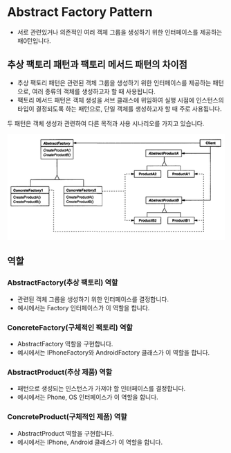 # Abstract Factory Pattern

- 서로 관련있거나 의존적인 여러 객체 그룹을 생성하기 위한 인터페이스를 제공하는 패0턴입니다.

## 추상 팩토리 패턴과 팩토리 메서드 패턴의 차이점

- 추상 팩토리 패턴은 관련된 객체 그룹을 생성하기 위한 인터페이스를 제공하는 패턴으로, 여러 종류의 객체를 생성하고자 할 때 사용됩니다.
- 팩토리 메서드 패턴은 객체 생성을 서브 클래스에 위임하여 실행 시점에 인스턴스의 타입이 결정되도록 하는 패턴으로, 단일 객체를 생성하고자 할 때 주로 사용됩니다.

두 패턴은 객체 생성과 관련하여 다른 목적과 사용 시나리오를 가지고 있습니다.

![추상 팩토리 패턴](../image/abstract_factory_pattern.png)

## 역할

### AbstractFactory(추상 팩토리) 역할

- 관련된 객체 그룹을 생성하기 위한 인터페이스를 결정합니다.
- 예시에서는 Factory 인터페이스가 이 역할을 합니다.

### ConcreteFactory(구체적인 팩토리) 역할

- AbstractFactory 역할을 구현합니다.
- 예시에서는 IPhoneFactory와 AndroidFactory 클래스가 이 역할을 합니다.

### AbstractProduct(추상 제품) 역할

- 패턴으로 생성되는 인스턴스가 가져야 할 인터페이스를 결정합니다.
- 예시에서는 Phone, OS 인터페이스가 이 역할을 합니다.

### ConcreteProduct(구체적인 제품) 역할

- AbstractProduct 역할을 구현합니다.
- 예시에서는 IPhone, Android 클래스가 이 역할을 합니다.